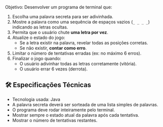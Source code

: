 Objetivo: 
Desenvolver um programa de terminal que:

1. Escolha uma palavra secreta para ser adivinhada.
2. Mostre a palavra como uma sequência de espaços vazios (`_ _ _ _`) indicando as letras ocultas.
3. Permita que o usuário chute **uma letra por vez**.
4. Atualize o estado do jogo:
    - Se a letra existir na palavra, revelar todas as posições corretas.
    - Se não existir, **contar como erro**.
5. Limitar o número de tentativas erradas (ex: no máximo 6 erros).
6. Finalizar o jogo quando:
    - O usuário adivinhar todas as letras corretamente (vitória).
    - O usuário errar 6 vezes (derrota).


## 🛠️ Especificações Técnicas

- Tecnologia usada: Java
- A palavra secreta deverá ser sorteada de uma lista simples de palavras.
- O programa deve rodar inteiramente pelo terminal.
- Mostrar sempre o estado atual da palavra após cada tentativa.
- Mostrar o número de tentativas restantes.